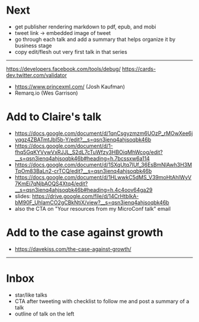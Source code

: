 # Next

* get publisher rendering markdown to pdf, epub, and mobi
* tweet link -> embedded image of tweet
* go through each talk and add a summary that helps organize it by business stage
* copy edit/flesh out very first talk in that series

---

https://developers.facebook.com/tools/debug/
https://cards-dev.twitter.com/validator

* https://www.princexml.com/ (Josh Kaufman)
* Remarq.io (Wes Garrison)

# Add to Claire's talk

* https://docs.google.com/document/d/1qnCsgyzmzm6UOzP_rMOwXee6jyqgz4ZBATmtJbI5b-Y/edit?__s=qsn3ienq4ahjsoqbk46b
* https://docs.google.com/document/d/1-fhq5GqKYVywVxRJJL_S2dL7cTuWfzy3HBOiqMhWcog/edit?__s=qsn3ienq4ahjsoqbk46b#heading=h.7bcssxw6a114
* https://docs.google.com/document/d/1SXqUtq7lUf_36EsBmNlAwh3H3MTpOm83BaLn2-crTCQ/edit?__s=qsn3ienq4ahjsoqbk46b
* https://docs.google.com/document/d/1HLwwkC5dMS_V39moHtAhlWyV7KmEi7qNjbAOQS4Xtq4/edit?__s=qsn3ienq4ahjsoqbk46b#heading=h.4c4oov64ga29
* slides: https://drive.google.com/file/d/14CrHtblkA-bM90F_UhlamCO2gCBkNtiX/view?__s=qsn3ienq4ahjsoqbk46b
* also the CTA on "Your resources from my MicroConf talk" email

# Add to the case against growth

* https://davekiss.com/the-case-against-growth/

---

# Inbox

* star/like talks
* CTA after tweeting with checklist to follow me and post a summary of a talk
* outline of talk on the left

